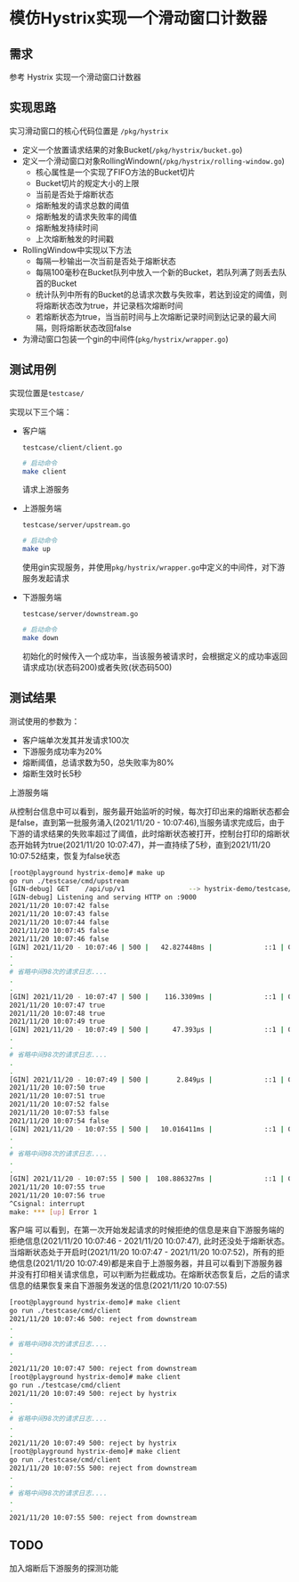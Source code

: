 # 模仿Hystrix实现一个滑动窗口计数器

## 需求
参考 Hystrix 实现一个滑动窗口计数器

## 实现思路

实习滑动窗口的核心代码位置是 `/pkg/hystrix`

* 定义一个放置请求结果的对象Bucket(`/pkg/hystrix/bucket.go`)
* 定义一个滑动窗口对象RollingWindown(`/pkg/hystrix/rolling-window.go`)
  * 核心属性是一个实现了FIFO方法的Bucket切片
  * Bucket切片的规定大小的上限
  * 当前是否处于熔断状态
  * 熔断触发的请求总数的阈值
  * 熔断触发的请求失败率的阈值
  * 熔断触发持续时间
  * 上次熔断触发的时间戳
* RollingWindow中实现以下方法
  * 每隔一秒输出一次当前是否处于熔断状态
  * 每隔100毫秒在Bucket队列中放入一个新的Bucket，若队列满了则丢去队首的Bucket
  * 统计队列中所有的Bucket的总请求次数与失败率，若达到设定的阈值，则将熔断状态改为true，并记录档次熔断时间
  * 若熔断状态为true，当当前时间与上次熔断记录时间到达记录的最大间隔，则将熔断状态改回false
* 为滑动窗口包装一个gin的中间件(`pkg/hystrix/wrapper.go`)


## 测试用例

实现位置是`testcase/`

实现以下三个端：
* 客户端

  `testcase/client/client.go`
  ```bash
  # 启动命令
  make client
  ```

  请求上游服务

* 上游服务端

  `testcase/server/upstream.go`
  ```bash
  # 启动命令
  make up
  ```

  使用gin实现服务，并使用`pkg/hystrix/wrapper.go`中定义的中间件，对下游服务发起请求

* 下游服务端

  `testcase/server/downstream.go`
  ```bash
  # 启动命令
  make down
  ```

  初始化的时候传入一个成功率，当该服务被请求时，会根据定义的成功率返回请求成功(状态码200)或者失败(状态码500)

## 测试结果
测试使用的参数为：
* 客户端单次发其并发请求100次
* 下游服务成功率为20%
* 熔断阈值，总请求数为50，总失败率为80%
* 熔断生效时长5秒

上游服务端

从控制台信息中可以看到，服务最开始监听的时候，每次打印出来的熔断状态都会是false，直到第一批服务涌入(2021/11/20 - 10:07:46),当服务请求完成后，由于下游的请求结果的失败率超过了阈值，此时熔断状态被打开，控制台打印的熔断状态开始转为true(2021/11/20 10:07:47)，并一直持续了5秒，直到2021/11/20 10:07:52结束，恢复为false状态
```bash
[root@playground hystrix-demo]# make up
go run ./testcase/cmd/upstream
[GIN-debug] GET    /api/up/v1                --> hystrix-demo/testcase/server.upHandler (4 handlers)
[GIN-debug] Listening and serving HTTP on :9000
2021/11/20 10:07:42 false
2021/11/20 10:07:43 false
2021/11/20 10:07:44 false
2021/11/20 10:07:45 false
2021/11/20 10:07:46 false
[GIN] 2021/11/20 - 10:07:46 | 500 |   42.827448ms |             ::1 | GET      "/api/up/v1"
.
.
# 省略中间98次的请求日志....
.
.
[GIN] 2021/11/20 - 10:07:47 | 500 |    116.3309ms |             ::1 | GET      "/api/up/v1"
2021/11/20 10:07:47 true
2021/11/20 10:07:48 true
2021/11/20 10:07:49 true
[GIN] 2021/11/20 - 10:07:49 | 500 |      47.393µs |             ::1 | GET      "/api/up/v1"
.
.
# 省略中间98次的请求日志....
.
.
[GIN] 2021/11/20 - 10:07:49 | 500 |       2.849µs |             ::1 | GET      "/api/up/v1"
2021/11/20 10:07:50 true
2021/11/20 10:07:51 true
2021/11/20 10:07:52 false
2021/11/20 10:07:53 false
2021/11/20 10:07:54 false
[GIN] 2021/11/20 - 10:07:55 | 500 |   10.016411ms |             ::1 | GET      "/api/up/v1"
.
.
# 省略中间98次的请求日志....
.
.
[GIN] 2021/11/20 - 10:07:55 | 500 |  108.886327ms |             ::1 | GET      "/api/up/v1"
2021/11/20 10:07:55 true
2021/11/20 10:07:56 true
^Csignal: interrupt
make: *** [up] Error 1
```

客户端
可以看到，在第一次开始发起请求的时候拒绝的信息是来自下游服务端的拒绝信息(2021/11/20 10:07:46 - 2021/11/20 10:07:47), 此时还没处于熔断状态。当熔断状态处于开启时(2021/11/20 10:07:47 - 2021/11/20 10:07:52)，所有的拒绝信息(2021/11/20 10:07:49)都是来自于上游服务器，并且可以看到下游服务器并没有打印相关请求信息，可以判断为拦截成功。在熔断状态恢复后，之后的请求信息的结果恢复来自下游服务发送的信息(2021/11/20 10:07:55)

```bash
[root@playground hystrix-demo]# make client
go run ./testcase/cmd/client
2021/11/20 10:07:46 500: reject from downstream
.
.
# 省略中间98次的请求日志....
.
.
2021/11/20 10:07:47 500: reject from downstream
[root@playground hystrix-demo]# make client
go run ./testcase/cmd/client
2021/11/20 10:07:49 500: reject by hystrix
.
.
# 省略中间98次的请求日志....
.
.
2021/11/20 10:07:49 500: reject by hystrix
[root@playground hystrix-demo]# make client
go run ./testcase/cmd/client
2021/11/20 10:07:55 500: reject from downstream
.
.
# 省略中间98次的请求日志....
.
.
2021/11/20 10:07:55 500: reject from downstream
```

## TODO
加入熔断后下游服务的探测功能